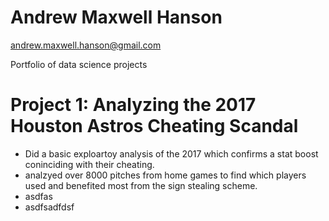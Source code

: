 # Andrew Maxwell Hanson
 andrew.maxwell.hanson@gmail.com

Portfolio of data science projects

# Project 1: Analyzing the 2017 Houston Astros Cheating Scandal
* Did a basic exploartoy analysis of the 2017 which confirms a stat boost coninciding with their cheating.
* analzyed over 8000 pitches from home games to find which players used and benefited most from the sign stealing scheme.
* asdfas
* asdfsadfdsf
